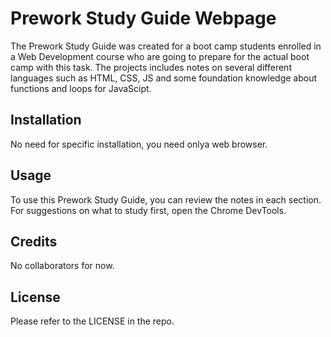 # Prework Study Guide Webpage

The Prework Study Guide was created for a boot camp students enrolled in a Web Development course who are going to prepare for the actual boot camp with this task. The projects includes notes on several different languages such as HTML, CSS, JS and some foundation knowledge about functions and loops for JavaScipt.

## Installation

No need for specific installation, you need onlya web browser.

## Usage

To use this Prework Study Guide, you can review the notes in each section. For suggestions on what to study first, open the Chrome DevTools.

## Credits

No collaborators for now.

## License

Please refer to the LICENSE in the repo.



